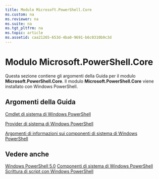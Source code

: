 ```yaml
---
title: Modulo Microsoft.PowerShell.Core
ms.custom: na
ms.reviewer: na
ms.suite: na
ms.tgt_pltfrm: na
ms.topic: article
ms.assetid: caa21265-653d-4ba0-9691-b6c0310b9c3d
---
```

# Modulo Microsoft.PowerShell.Core
Questa sezione contiene gli argomenti della Guida per il modulo **Microsoft.PowerShell.Core**. Il modulo **Microsoft.PowerShell.Core** viene installato con Windows PowerShell.

## Argomenti della Guida
[Cmdlet di sistema di Windows PowerShell](http://go.microsoft.com/fwlink/?LinkID=245857)

[Provider di sistema di Windows PowerShell](Windows-PowerShell-Core-Providers.md)

[Argomenti di informazioni sui componenti di sistema di Windows PowerShell](Windows-PowerShell-Core-About-Topics.md)

## Vedere anche
[Windows PowerShell 5.0](Windows-PowerShell-5.0.md)
[Componenti di sistema di Windows PowerShell](https://technet.microsoft.com/en-us/library/4b75f1e4-f327-48f3-92ab-bf5435094d41)
[Scrittura di script con Windows PowerShell](../../getting-started/fundamental/Scripting-with-Windows-PowerShell.md)


<!--HONumber=May16_HO2-->


